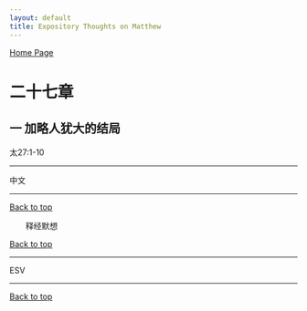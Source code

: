 ```yaml
---
layout: default
title: Expository Thoughts on Matthew
---
```

[ Home Page ]({{site.baseurl}}/index) <br>

<a name="0"></a>
# 二十七章 

## 一 加略人犹大的结局

太27:1-10

***

中文<br>

***

[Back to top](#0)

&emsp;&emsp;释经默想

[Back to top](#0)

***

ESV

***

[Back to top](#0)
